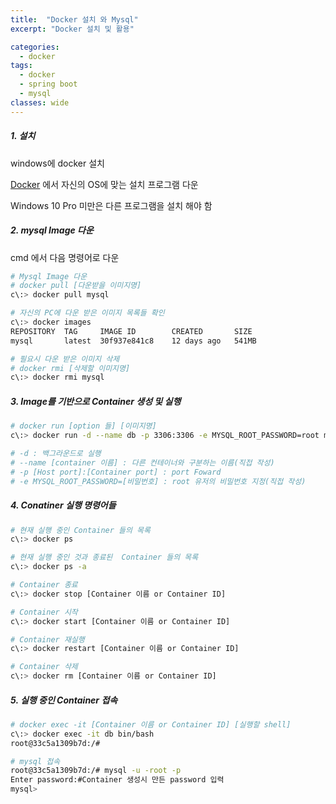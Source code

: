 ```yaml
---
title:  "Docker 설치 와 Mysql"
excerpt: "Docker 설치 및 활용"

categories:
  - docker
tags:
  - docker
  - spring boot
  - mysql
classes: wide 
---
```




#####  1. 설치

windows에 docker 설치

[Docker](https://www.docker.com/) 에서 자신의 OS에 맞는 설치 프로그램 다운

Windows 10 Pro 미만은 다른 프로그램을 설치 해야 함



##### 2. mysql Image 다운

cmd 에서 다음 명령어로 다운

```bash
# Mysql Image 다운
# docker pull [다운받을 이미지명]
c\:> docker pull mysql

# 자신의 PC에 다운 받은 이미지 목록들 확인
c\:> docker images
REPOSITORY  TAG     IMAGE ID        CREATED       SIZE
mysql       latest  30f937e841c8    12 days ago   541MB

# 필요시 다운 받은 이미지 삭제
# docker rmi [삭제할 이미지명]
c\:> docker rmi mysql
```



##### 3. Image를 기반으로 Container 생성 및 실행

```bash
# docker run [option 들] [이미지명]
c\:> docker run -d --name db -p 3306:3306 -e MYSQL_ROOT_PASSWORD=root mysql

# -d : 백그라운드로 실행
# --name [container 이름] : 다른 컨테이너와 구분하는 이름(직접 작성)
# -p [Host port]:[Container port] : port Foward
# -e MYSQL_ROOT_PASSWORD=[비밀번호] : root 유저의 비밀번호 지정(직접 작성)
```



##### 4. Conatiner 실행 명령어들

```bash
# 현재 실행 중인 Container 들의 목록
c\:> docker ps

# 현재 실행 중인 것과 종료된  Container 들의 목록
c\:> docker ps -a

# Container 종료
c\:> docker stop [Container 이름 or Container ID]

# Container 시작
c\:> docker start [Container 이름 or Container ID]

# Container 재실행
c\:> docker restart [Container 이름 or Container ID]

# Container 삭제
c\:> docker rm [Container 이름 or Container ID]

```

##### 5. 실행 중인 Container 접속

```bash
# docker exec -it [Container 이름 or Container ID] [실행할 shell]
c\:> docker exec -it db bin/bash
root@33c5a1309b7d:/#

# mysql 접속
root@33c5a1309b7d:/# mysql -u -root -p
Enter password:#Container 생성시 만든 password 입력 
mysql>
```





